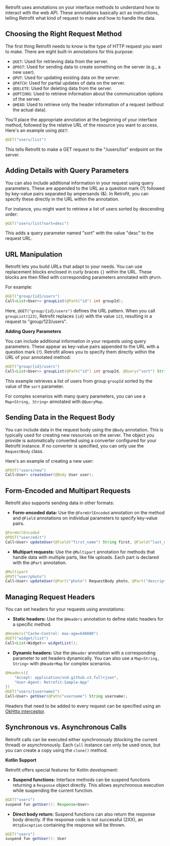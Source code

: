 Retrofit uses annotations on your interface methods to understand how to interact with the web API. These annotations basically act as instructions, telling Retrofit what kind of request to make and how to handle the data.

## Choosing the Right Request Method

The first thing Retrofit needs to know is the type of HTTP request you want to make. There are eight built-in annotations for this purpose:

* `@GET`: Used for retrieving data from the server.
* `@POST`: Used for sending data to create something on the server (e.g., a new user).
* `@PUT`: Used for updating existing data on the server.
* `@PATCH`: Used for partial updates of data on the server.
* `@DELETE`: Used for deleting data from the server.
* `@OPTIONS`: Used to retrieve information about the communication options of the server.
* `@HEAD`: Used to retrieve only the header information of a request (without the actual data).

You'll place the appropriate annotation at the beginning of your interface method, followed by the relative URL of the resource you want to access. Here's an example using `@GET`:

```java
@GET("users/list")
```

This tells Retrofit to make a GET request to the "/users/list" endpoint on the server.

## Adding Details with Query Parameters

You can also include additional information in your request using query parameters. These are appended to the URL as a question mark (?) followed by key-value pairs separated by ampersands (&). In Retrofit, you can specify these directly in the URL within the annotation.

For instance, you might want to retrieve a list of users sorted by descending order:

```java
@GET("users/list?sort=desc")
```

This adds a query parameter named "sort" with the value "desc" to the request URL.


## URL Manipulation

Retrofit lets you build URLs that adapt to your needs. You can use replacement blocks enclosed in curly braces `{}` within the URL. These blocks are then filled with corresponding parameters annotated with `@Path`. 

For example:

```java
@GET("group/{id}/users")
Call<List<User>> groupList(@Path("id") int groupId);
```

Here, `@GET("group/{id}/users")` defines the URL pattern. When you call `groupList(123)`, Retrofit replaces `{id}` with the value `123`, resulting in a request to "group/123/users".

**Adding Query Parameters**

You can include additional information in your requests using query parameters. These appear as key-value pairs appended to the URL with a question mark (`?`). Retrofit allows you to specify them directly within the URL of your annotated method:

```java
@GET("group/{id}/users")
Call<List<User>> groupList(@Path("id") int groupId, @Query("sort") String sort);
```

This example retrieves a list of users from group `groupId` sorted by the value of the `sort` parameter.

For complex scenarios with many query parameters, you can use a `Map<String, String>` annotated with `@QueryMap`.

## Sending Data in the Request Body

You can include data in the request body using the `@Body` annotation. This is typically used for creating new resources on the server. The object you provide is automatically converted using a converter configured for your Retrofit instance. If no converter is specified, you can only use the `RequestBody` class.

Here's an example of creating a new user:

```java
@POST("users/new")
Call<User> createUser(@Body User user);
```

## Form-Encoded and Multipart Requests

Retrofit also supports sending data in other formats:

* **Form-encoded data:** Use the `@FormUrlEncoded` annotation on the method and `@Field` annotations on individual parameters to specify key-value pairs.
```java
@FormUrlEncoded
@POST("user/edit")
Call<User> updateUser(@Field("first_name") String first, @Field("last_name") String last);

```

* **Multipart requests:** Use the `@Multipart` annotation for methods that handle data with multiple parts, like file uploads. Each part is declared with the `@Part` annotation.

```java
@Multipart
@PUT("user/photo")
Call<User> updateUser(@Part("photo") RequestBody photo, @Part("description") RequestBody description);

```

## Managing Request Headers

You can set headers for your requests using annotations:

- **Static headers:** Use the `@Headers` annotation to define static headers for a specific method.

```java
@Headers("Cache-Control: max-age=640000")
@GET("widget/list")
Call<List<Widget>> widgetList();
```
- **Dynamic headers:** Use the `@Header` annotation with a corresponding parameter to set headers dynamically. You can also use a `Map<String, String>` with `@HeaderMap` for complex scenarios.

```java
@Headers({
    "Accept: application/vnd.github.v3.full+json",
    "User-Agent: Retrofit-Sample-App"
})
@GET("users/{username}")
Call<User> getUser(@Path("username") String username);
```
Headers that need to be added to every request can be specified using an [OkHttp interceptor](https://square.github.io/okhttp/features/interceptors/).

## Synchronous vs. Asynchronous Calls

Retrofit calls can be executed either synchronously (blocking the current thread) or asynchronously. Each `Call` instance can only be used once, but you can create a copy using the `clone()` method.

**Kotlin Support**

Retrofit offers special features for Kotlin development:

* **Suspend functions:** Interface methods can be suspend functions returning a `Response` object directly. This allows asynchronous execution while suspending the current function.
```java
@GET("users")
suspend fun getUser(): Response<User>
```

* **Direct body return:** Suspend functions can also return the response body directly. If the response code is not successful (2XX), an `HttpException` containing the response will be thrown.
```java
@GET("users")
suspend fun getUser(): User
```
